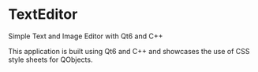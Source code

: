 # TextEditor
Simple Text and Image Editor with Qt6 and C++

This application is built using Qt6 and C++ and showcases the use of CSS style sheets for QObjects.
